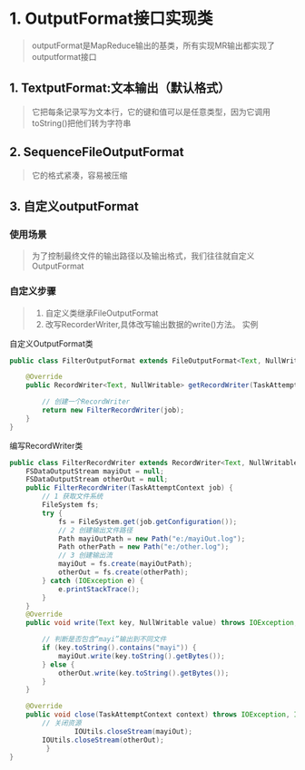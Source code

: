# 1. OutputFormat接口实现类
> outputFormat是MapReduce输出的基类，所有实现MR输出都实现了outputformat接口
## 1. TextputFormat:文本输出（默认格式）
> 它把每条记录写为文本行，它的键和值可以是任意类型，因为它调用toString()把他们转为字符串
## 2. SequenceFileOutputFormat
> 它的格式紧凑，容易被压缩
## 3. 自定义outputFormat
### 使用场景
   > 为了控制最终文件的输出路径以及输出格式，我们往往就自定义OutputFormat
### 自定义步骤
   > 1. 自定义类继承FileOutputFormat
   > 2. 改写RecorderWriter,具体改写输出数据的write()方法。
实例

自定义OutputFormat类
```java
public class FilterOutputFormat extends FileOutputFormat<Text, NullWritable>{

	@Override
	public RecordWriter<Text, NullWritable> getRecordWriter(TaskAttemptContext job)			throws IOException, InterruptedException {

		// 创建一个RecordWriter
		return new FilterRecordWriter(job);
	}
}
```

编写RecordWriter类
```java
public class FilterRecordWriter extends RecordWriter<Text, NullWritable> {
	FSDataOutputStream mayiOut = null;
	FSDataOutputStream otherOut = null;
	public FilterRecordWriter(TaskAttemptContext job) {
		// 1 获取文件系统
		FileSystem fs;
		try {
			fs = FileSystem.get(job.getConfiguration());
			// 2 创建输出文件路径
			Path mayiOutPath = new Path("e:/mayiOut.log");
			Path otherPath = new Path("e:/other.log");
			// 3 创建输出流
			mayiOut = fs.create(mayiOutPath);
			otherOut = fs.create(otherPath);
		} catch (IOException e) {
			e.printStackTrace();
		}
	}
	@Override
	public void write(Text key, NullWritable value) throws IOException, InterruptedException {

		// 判断是否包含“mayi”输出到不同文件
		if (key.toString().contains("mayi")) {
			mayiOut.write(key.toString().getBytes());
		} else {
			otherOut.write(key.toString().getBytes());
		}
	}

	@Override
	public void close(TaskAttemptContext context) throws IOException, InterruptedException {
		// 关闭资源
                IOUtils.closeStream(mayiOut);
		IOUtils.closeStream(otherOut);	
         }
}
```